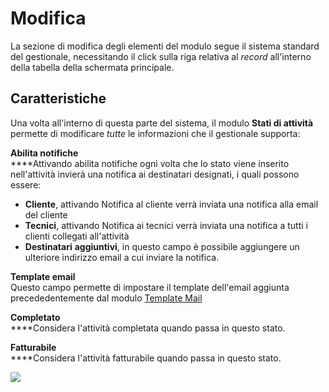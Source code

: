 # Modifica

La sezione di modifica degli elementi del modulo segue il sistema standard del gestionale, necessitando il click sulla riga relativa al _record_ all'interno della tabella della schermata principale.

## Caratteristiche

Una volta all'interno di questa parte del sistema, il modulo **Stati di attività** permette di modificare _tutte_ le informazioni che il gestionale supporta:

**Abilita notifiche**\
\*\*\*\*Attivando abilita notifiche ogni volta che lo stato viene inserito nell'attività invierà una notifica ai destinatari designati, i quali possono essere:

* **Cliente**, attivando Notifica al cliente verrà inviata una notifica alla email del cliente
* **Tecnici**, attivando Notifica ai tecnici verrà inviata una notifica a tutti i clienti collegati all'attività
* **Destinatari** **aggiuntivi**, in questo campo è possibile aggiungere un ulteriore indirizzo email a cui inviare la notifica.

**Template email**\
Questo campo permette di impostare il template dell'email aggiunta precededentemente dal modulo [Template Mail](../../email/template.md)

**Completato**\
\*\*\*\*Considera l'attività completata quando passa in questo stato.

**Fatturabile**\
\*\*\*\*Considera l'attività fatturabile quando passa in questo stato.

![](https://firebasestorage.googleapis.com/v0/b/gitbook-x-prod.appspot.com/o/spaces%2F-LZJeLg23eVDvrCv74U7-887967055%2Fuploads%2FIrl91cuLr8LdeNjuwH7u%2Ffile.png?alt=media)
